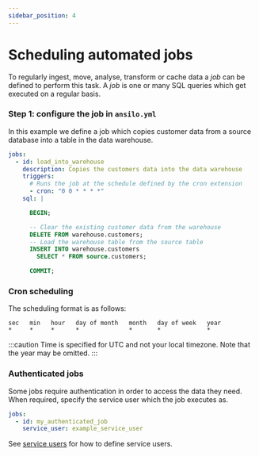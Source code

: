 ```yaml
---
sidebar_position: 4
---
```


# Scheduling automated jobs

To regularly ingest, move, analyse, transform or cache data a _job_ can be defined to perform this task.
A _job_ is one or many SQL queries which get executed on a regular basis.

### Step 1: configure the job in `ansilo.yml`

In this example we define a job which copies customer data from a source database into a table in the data warehouse.

<div className="combined-code-blocks">

```yaml
jobs:
  - id: load_into_warehouse
    description: Copies the customers data into the data warehouse
    triggers:
      # Runs the job at the schedule defined by the cron extension
      - cron: "0 0 * * * *"
    sql: |
```

```sql
      BEGIN;

      -- Clear the existing customer data from the warehouse
      DELETE FROM warehouse.customers;
      -- Load the warehouse table from the source table
      INSERT INTO warehouse.customers
        SELECT * FROM source.customers;

      COMMIT;
```

</div>


### Cron scheduling

The scheduling format is as follows:

```
sec   min   hour   day of month   month   day of week   year
*     *     *      *              *       *             *
```

:::caution
Time is specified for UTC and not your local timezone. Note that the year may be omitted.
:::


### Authenticated jobs

Some jobs require authentication in order to access the data they need.
When required, specify the service user which the job executes as.

```yaml
jobs:
  - id: my_authenticated_job
    service_user: example_service_user
```

See [service users](/docs/advanced/service-users) for how to define service users.
